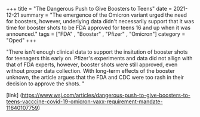 +++
title = "The Dangerous Push to Give Boosters to Teens"
date = 2021-12-21
summary = "The emergence of the Omicron variant urged the need for boosters, however, underlying data didn't necessarily support that it was time for booster shots to be FDA approved for teens 16 and up when it was announced."
tags = ["FDA" , "Booster" , "Pfizer" , "Omicron"]
category = "Oped"
+++

"There isn't enough clinical data to support the insitution of booster shots for teenagers this early on. Pfizer's experiments and data did not allign with that of FDA experts, however, booster shots were still approved, even without proper data collection. With long-term effects of the booster unknown, the article argues that the FDA and CDC were too rash in their decision to approve the shots. "

[link] (https://www.wsj.com/articles/dangerous-push-to-give-boosters-to-teens-vacccine-covid-19-omicron-vaxx-requirement-mandate-11640107759)
